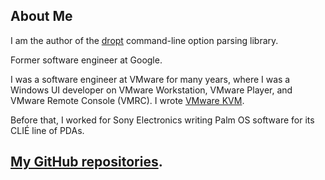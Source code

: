 ## About Me

I am the author of the [dropt](https://github.com/jamesderlin/dropt) command-line option parsing library.

Former software engineer at Google.

I was a software engineer at VMware for many years, where I was a Windows UI developer on VMware Workstation, VMware Player, and VMware Remote Console (VMRC).  I wrote [VMware KVM](https://blogs.vmware.com/workstation/2014/03/whats-cool-vmware-kvm-utility.html).

Before that, I worked for Sony Electronics writing Palm OS software for its CLI&Eacute; line of PDAs.

## [My GitHub repositories](https://github.com/jamesderlin?tab=repositories&q=&type=source&language=&sort=name).
